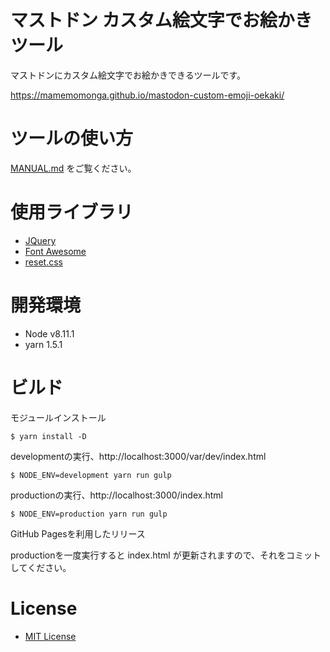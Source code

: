 # マストドン カスタム絵文字でお絵かきツール

マストドンにカスタム絵文字でお絵かきできるツールです。

https://mamemomonga.github.io/mastodon-custom-emoji-oekaki/

# ツールの使い方

[MANUAL.md](./MANUAL.md) をご覧ください。

# 使用ライブラリ

* [JQuery](https://jquery.com/)
* [Font Awesome](http://fontawesome.io/)
* [reset.css](http://meyerweb.com/eric/tools/css/reset/ )

# 開発環境

* Node v8.11.1
* yarn 1.5.1

# ビルド

モジュールインストール

	$ yarn install -D

developmentの実行、http://localhost:3000/var/dev/index.html

	$ NODE_ENV=development yarn run gulp

productionの実行、http://localhost:3000/index.html

	$ NODE_ENV=production yarn run gulp

GitHub Pagesを利用したリリース

productionを一度実行すると index.html が更新されますので、それをコミットしてください。

# License

* [MIT License](./LICENSE)
